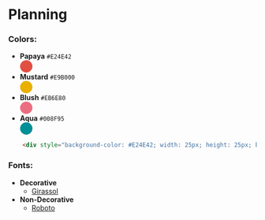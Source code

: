 # Planning

### Colors: 
- **Papaya** `#E24E42`
    <div style="background-color: #E24E42; width: 25px; height: 25px; border-radius: 50%" markdown="1"></div>
- **Mustard** `#E9B000`
    <div style="background-color: #E9B000; width: 25px; height: 25px; border-radius: 50%" markdown="1"></div>
- **Blush** `#EB6E80`
    <div style="background-color: #EB6E80; width: 25px; height: 25px; border-radius: 50%" markdown="1"></div>
- **Aqua** `#008F95`
    <div style="background-color: #008F95; width: 25px; height: 25px; border-radius: 50%" markdown="1"></div>
```html
    <div style="background-color: #E24E42; width: 25px; height: 25px; border-radius: 50%" markdown="1"></div>
```

### Fonts:
- **Decorative**
    - [Girassol](https://fonts.google.com/specimen/Girassol?preview.text=Cuttings%20Ranch&preview.text_type=custom)
- **Non-Decorative**
    - [Roboto](https://fonts.google.com/specimen/Roboto?preview.text=Cuttings%20Ranch&preview.text_type=custom&query=robot)